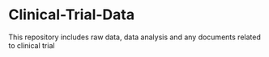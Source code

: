 # Clinical-Trial-Data
This repository includes raw data, data analysis and any documents related to clinical trial

